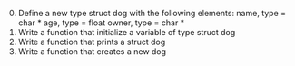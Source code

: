 0. Define a new type struct dog with the following elements:
name, type = char *
age, type = float
owner, type = char *
1. Write a function that initialize a variable of type struct dog
2. Write a function that prints a struct dog
4. Write a function that creates a new dog
